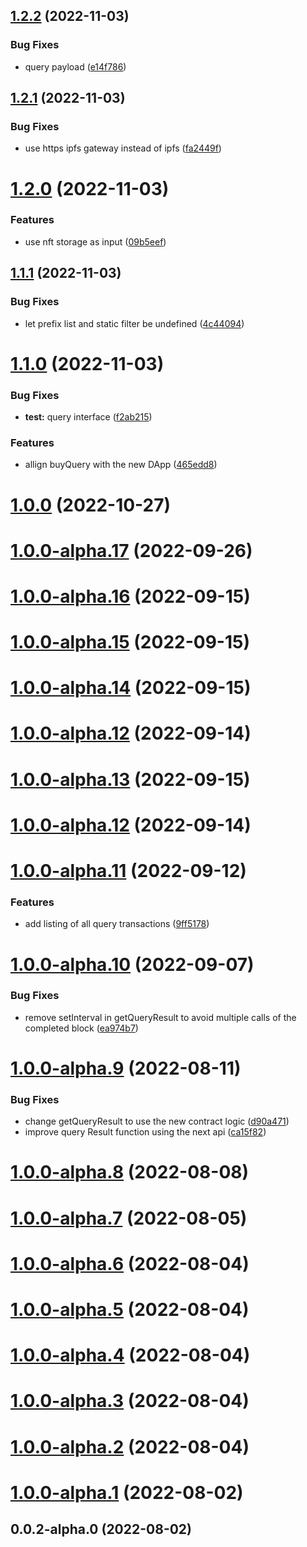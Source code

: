 ## [1.2.2](https://github.com/vaimee/desmo-sdk/compare/v1.2.1...v1.2.2) (2022-11-03)


### Bug Fixes

* query payload ([e14f786](https://github.com/vaimee/desmo-sdk/commit/e14f786dc04432769495edb14159cc5df20727a5))



## [1.2.1](https://github.com/vaimee/desmo-sdk/compare/v1.2.0...v1.2.1) (2022-11-03)


### Bug Fixes

* use https ipfs gateway instead of ipfs ([fa2449f](https://github.com/vaimee/desmo-sdk/commit/fa2449f8507a9479b5e0ee5897354ec21d73194d))



# [1.2.0](https://github.com/vaimee/desmo-sdk/compare/v1.1.1...v1.2.0) (2022-11-03)


### Features

* use nft storage as input ([09b5eef](https://github.com/vaimee/desmo-sdk/commit/09b5eef62ec1c6f4edcf81f53debc7bc774952f1))



## [1.1.1](https://github.com/vaimee/desmo-sdk/compare/v1.1.0...v1.1.1) (2022-11-03)


### Bug Fixes

* let prefix list and static filter be undefined ([4c44094](https://github.com/vaimee/desmo-sdk/commit/4c4409474b991a339f5b1d3e48bdf23d2b6659ac))



# [1.1.0](https://github.com/vaimee/desmo-sdk/compare/v1.0.0...v1.1.0) (2022-11-03)


### Bug Fixes

* **test:** query interface ([f2ab215](https://github.com/vaimee/desmo-sdk/commit/f2ab215ee2af9266608de3e99f717c2d43bce036))


### Features

* allign buyQuery with the new DApp ([465edd8](https://github.com/vaimee/desmo-sdk/commit/465edd8bc918565271965d01dd82b23004a2843a))



# [1.0.0](https://github.com/vaimee/desmo-sdk/compare/v1.0.0-alpha.17...v1.0.0) (2022-10-27)



# [1.0.0-alpha.17](https://github.com/vaimee/desmo-sdk/compare/v1.0.0-alpha.16...v1.0.0-alpha.17) (2022-09-26)



# [1.0.0-alpha.16](https://github.com/vaimee/desmo-sdk/compare/v1.0.0-alpha.15...v1.0.0-alpha.16) (2022-09-15)



# [1.0.0-alpha.15](https://github.com/vaimee/desmo-sdk/compare/v1.0.0-alpha.14...v1.0.0-alpha.15) (2022-09-15)



# [1.0.0-alpha.14](https://github.com/vaimee/desmo-sdk/compare/v1.0.0-alpha.13...v1.0.0-alpha.14) (2022-09-15)



# [1.0.0-alpha.12](https://github.com/vaimee/desmo-sdk/compare/v1.0.0-alpha.11...v1.0.0-alpha.12) (2022-09-14)



# [1.0.0-alpha.13](https://github.com/vaimee/desmo-sdk/compare/v1.0.0-alpha.12...v1.0.0-alpha.13) (2022-09-15)



# [1.0.0-alpha.12](https://github.com/vaimee/desmo-sdk/compare/v1.0.0-alpha.11...v1.0.0-alpha.12) (2022-09-14)



# [1.0.0-alpha.11](https://github.com/vaimee/desmo-sdk/compare/v1.0.0-alpha.10...v1.0.0-alpha.11) (2022-09-12)


### Features

* add listing of all query transactions ([9ff5178](https://github.com/vaimee/desmo-sdk/commit/9ff5178cbe6c1d9eebf6c817abca0e17b339300c))



# [1.0.0-alpha.10](https://github.com/vaimee/desmo-sdk/compare/v1.0.0-alpha.9...v1.0.0-alpha.10) (2022-09-07)


### Bug Fixes

* remove setInterval in getQueryResult to avoid multiple calls of the completed block ([ea974b7](https://github.com/vaimee/desmo-sdk/commit/ea974b717700e19518777af210e8db390acfe8e9))



# [1.0.0-alpha.9](https://github.com/vaimee/desmo-sdk/compare/v1.0.0-alpha.8...v1.0.0-alpha.9) (2022-08-11)


### Bug Fixes

* change getQueryResult to use the new contract logic ([d90a471](https://github.com/vaimee/desmo-sdk/commit/d90a4719eb24e486f7a84274ea62f5f3a3bf36c4))
* improve query Result function using the next api ([ca15f82](https://github.com/vaimee/desmo-sdk/commit/ca15f82b2a9df8155036120fe1d5e5efea639776))



# [1.0.0-alpha.8](https://github.com/vaimee/desmo-sdk/compare/v1.0.0-alpha.7...v1.0.0-alpha.8) (2022-08-08)



# [1.0.0-alpha.7](https://github.com/vaimee/desmo-sdk/compare/v1.0.0-alpha.6...v1.0.0-alpha.7) (2022-08-05)



# [1.0.0-alpha.6](https://github.com/vaimee/desmo-sdk/compare/v1.0.0-alpha.5...v1.0.0-alpha.6) (2022-08-04)



# [1.0.0-alpha.5](https://github.com/vaimee/desmo-sdk/compare/v1.0.0-alpha.4...v1.0.0-alpha.5) (2022-08-04)



# [1.0.0-alpha.4](https://github.com/vaimee/desmo-sdk/compare/v1.0.0-alpha.3...v1.0.0-alpha.4) (2022-08-04)



# [1.0.0-alpha.3](https://github.com/vaimee/desmo-sdk/compare/v1.0.0-alpha.2...v1.0.0-alpha.3) (2022-08-04)



# [1.0.0-alpha.2](https://github.com/vaimee/desmo-sdk/compare/v1.0.0-alpha.1...v1.0.0-alpha.2) (2022-08-04)



# [1.0.0-alpha.1](https://github.com/vaimee/desmo-sdk/compare/v0.0.2-alpha.0...v1.0.0-alpha.1) (2022-08-02)



## 0.0.2-alpha.0 (2022-08-02)



